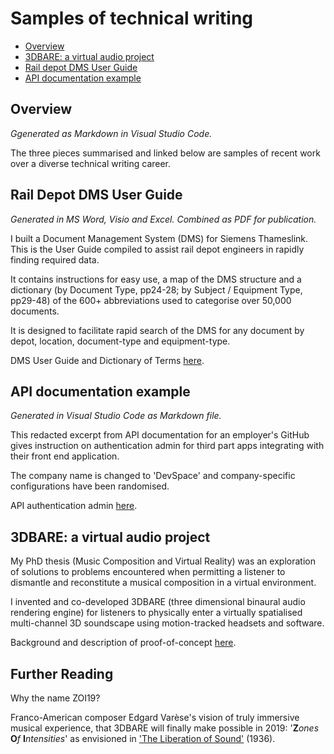 # Samples of technical writing

<!-- TOC -->
- [Overview](#overview)
- [3DBARE: a virtual audio project](#3dbare-a-virtual-audio-project)
- [Rail depot DMS User Guide](#rail-depot-dms-user-guide)
- [API documentation example](#api-documentation-example)
<!-- /TOC -->

## Overview
_Ggenerated as Markdown in Visual Studio Code._

The three pieces summarised and linked below are samples of recent work over a diverse technical writing career.

## Rail Depot DMS User Guide

_Generated in MS Word, Visio and Excel. Combined as PDF for publication._

I built a Document Management System (DMS) for Siemens Thameslink. This is the User Guide compiled to assist rail depot engineers in rapidly finding required data.

It contains instructions for easy use, a map of the DMS structure and a dictionary (by Document Type, pp24-28; by Subject / Equipment Type, pp29-48) of the 600+ abbreviations used to categorise over 50,000 documents. 

It is designed to facilitate rapid search of the DMS for any document by depot, location, document-type and equipment-type.

DMS User Guide and Dictionary of Terms [here](https://github.com/ZoI19/samples/blob/master/sample-DMSGuide.pdf).


## API documentation example

_Generated in Visual Studio Code as Markdown file._

This redacted excerpt from API documentation for an employer's GitHub gives instruction on authentication admin for third part apps integrating with their front end application.

The company name is changed to 'DevSpace' and  company-specific configurations have been randomised.

API authentication admin [here](https://github.com/ZoI19/samples/blob/master/sample_Authentication-admin.md).


## 3DBARE: a virtual audio project

My PhD thesis (Music Composition and Virtual Reality)  was an exploration of solutions to problems encountered when permitting a listener to dismantle and reconstitute a musical composition in a virtual environment.

I invented and co-developed 3DBARE (three dimensional binaural audio rendering engine) for listeners to physically enter a virtually spatialised multi-channel 3D soundscape using motion-tracked headsets and software.

Background and description of proof-of-concept  [here](https://github.com/ZoI19/samples/blob/master/sample-3Daudio.pdf).

## Further Reading
Why the name ZOI19? 

Franco-American composer Edgard Varèse's vision of truly immersive musical experience, that 3DBARE will finally make possible in 2019: '**Z**_ones_ **O**_f_ **I**_ntensities_' as envisioned in ['The Liberation of Sound'](http://www.zakros.com/mica/soundart/s04/varese_text.html) (1936).

